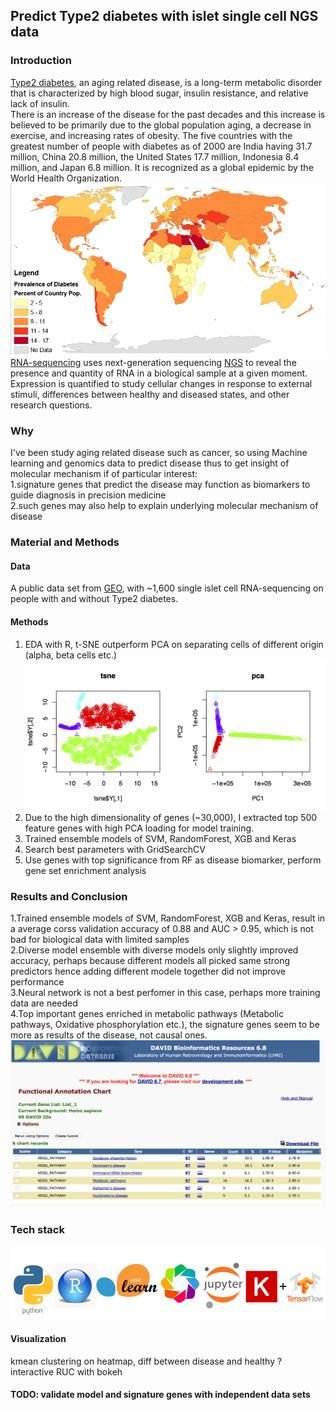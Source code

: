 ## Predict Type2 diabetes with islet single cell NGS data

### Introduction
[Type2 diabetes](https://en.wikipedia.org/wiki/Diabetes_mellitus_type_2), an aging related disease, is a long-term metabolic disorder that is characterized by high blood sugar, insulin resistance, and relative lack of insulin.  
There is an increase of the disease for the past decades and this increase is believed to be primarily due to the global population aging, a decrease in exercise, and increasing rates of obesity. The five countries with the greatest number of people with diabetes as of 2000 are India having 31.7 million, China 20.8 million, the United States 17.7 million, Indonesia 8.4 million, and Japan 6.8 million. It is recognized as a global epidemic by the World Health Organization.  
![img](img/global_t2d.png)
[RNA-sequencing](https://en.wikipedia.org/wiki/RNA-Seq) uses next-generation sequencing [NGS](https://en.wikipedia.org/wiki/Massive_parallel_sequencing) to reveal the presence and quantity of RNA in a biological sample at a given moment. Expression is quantified to study cellular changes in response to external stimuli, differences between healthy and diseased states, and other research questions.  

### Why  
I've been study aging related disease such as cancer, so using Machine learning and genomics data to predict disease thus to get insight of molecular mechanism if of particular interest:  
1.signature genes that predict the disease may function as biomarkers to guide diagnosis in precision medicine  
2.such genes may also help to explain underlying molecular mechanism of disease  

  
### Material and Methods
#### Data
A public data set from [GEO](https://www.ncbi.nlm.nih.gov/geo/query/acc.cgi?acc=GSE81608), with ~1,600 single islet cell RNA-sequencing on people with and without Type2 diabetes.
#### Methods  
1. EDA with R, t-SNE outperform PCA on separating cells of different origin (alpha, beta cells etc.)  
![img](img/tsne-pca-t2d-cellType.png)
2. Due to the high dimensionality of genes (~30,000), I extracted top 500 feature genes with high PCA loading for model training.  
3. Trained ensemble models of SVM, RandomForest, XGB and Keras  
4. Search best parameters with GridSearchCV  
5. Use genes with top significance from RF as disease biomarker, perform gene set enrichment analysis   

### Results and Conclusion
1.Trained ensemble models of SVM, RandomForest, XGB and Keras, result in a average corss validation accuracy of 0.88 and AUC > 0.95, which is not bad for biological data with limited samples  
2.Diverse model ensemble with diverse models only slightly improved accuracy, perhaps because different models all picked same strong predictors hence adding different modele together did not improve performance  
3.Neural network is not a best perfomer in this case, perhaps more training data are needed  
4.Top important genes enriched in metabolic pathways (Metabolic pathways, Oxidative phosphorylation etc.), the signature genes seem to be more as results of the disease, not causal ones.  
![img](img/david_pathway.png)

### Tech stack
![img](img/tech_stack.png)
#### Visualization
kmean clustering on heatmap, diff between disease and healthy ?  
interactive RUC with bokeh  
  

#### TODO: validate model and signature genes with independent data sets